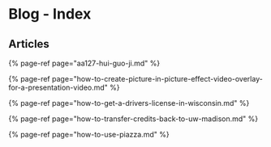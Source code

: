 # Blog - Index

## Articles

{% page-ref page="aa127-hui-guo-ji.md" %}

{% page-ref page="how-to-create-picture-in-picture-effect-video-overlay-for-a-presentation-video.md" %}

{% page-ref page="how-to-get-a-drivers-license-in-wisconsin.md" %}

{% page-ref page="how-to-transfer-credits-back-to-uw-madison.md" %}

{% page-ref page="how-to-use-piazza.md" %}




